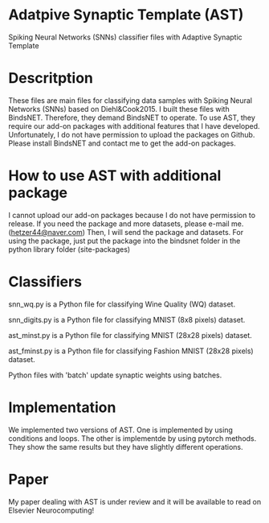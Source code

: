 # Adatpive Synaptic Template (AST)
Spiking Neural Networks (SNNs) classifier files with Adaptive Synaptic Template

# Descritption
These files are main files for classifying data samples with Spiking Neural Networks (SNNs) based on Diehl&Cook2015.
I built these files with BindsNET. 
Therefore, they demand BindsNET to operate.
To use AST, they require our add-on packages with additional features that I have developed.
Unfortunately, I do not have permission to upload the packages on Github.
Please install BindsNET and contact me to get the add-on packages.

# How to use AST with additional package
I cannot upload our add-on packages because I do not have permission to release.
If you need the package and more datasets, please e-mail me. (hetzer44@naver.com)
Then, I will send the package and datasets.
For using the package, just put the package into the bindsnet folder in the python library folder (site-packages)

# Classifiers
snn_wq.py is a Python file for classifying Wine Quality (WQ) dataset.

snn_digits.py is a Python file for classifying MNIST (8x8 pixels) dataset.

ast_minst.py is a Python file for classifying MNIST (28x28 pixels) dataset.

ast_fminst.py is a Python file for classifying Fashion MNIST (28x28 pixels) dataset.

Python files with 'batch' update synaptic weights using batches.

# Implementation
We implemented two versions of AST. 
One is implemented by using conditions and loops. 
The other is implementde by using pytorch methods.
They show the same results but they have slightly different operations.

# Paper
My paper dealing with AST is under review and it will be available to read on Elsevier Neurocomputing!
